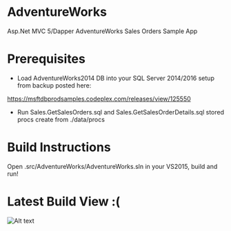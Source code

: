 # AdventureWorks

Asp.Net MVC 5/Dapper AdventureWorks Sales Orders Sample App

# Prerequisites

- Load AdventureWorks2014 DB into your SQL Server 2014/2016 setup from backup posted here: 

https://msftdbprodsamples.codeplex.com/releases/view/125550

- Run Sales.GetSalesOrders.sql and Sales.GetSalesOrderDetails.sql stored procs create from ./data/procs

# Build Instructions

Open .src/AdventureWorks/AdventureWorks.sln in your VS2015, build and run!

# Latest Build View :(

![Alt text](https://github.com/RandomFractals/AdventureWorks/blob/master/screens/AWSO-0.0.1-Trimmed.png
 "It's a start!")
